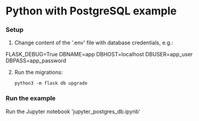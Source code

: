 # Python with PostgreSQL example

### Setup

1. Change content of the '.env' file with database credentials, e.g.:

FLASK_DEBUG=True
DBNAME=app
DBHOST=localhost
DBUSER=app_user
DBPASS=app_password

2. Run the migrations:

    ```shell
    python3 -m flask db upgrade
    ```

### Run the example

Run the Jupyter notebook 'jupyter_postgres_db.ipynb'

